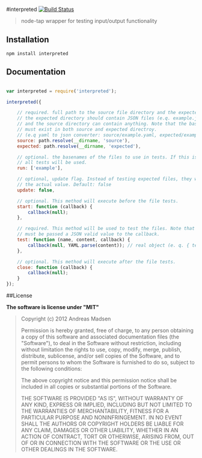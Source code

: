 #interpreted [![Build Status](https://travis-ci.org/AndreasMadsen/interpreted.png?branch=master)](https://travis-ci.org/AndreasMadsen/interpreted)

> node-tap wrapper for testing input/output functionality

## Installation

```sheel
npm install interpreted
```

## Documentation

```javascript

var interpreted = require('interpreted');

interpreted({

	// required. full path to the source file directory and the expected directory
	// the expected directory should contain JSON files (e.q. example.json)
	// and the source directory can contain anything. Note that the basename
	// must exist in both source and expected directroy.
	// (e.q yaml to json converter: source/example.yaml, expected/example.json)
	source: path.resolve(__dirname, 'source'),
	expected: path.resolve(__dirname, 'expected'),

	// optional. the basenames of the files to use in tests. If this is not specified
	// all tests will be used.
	run: ['example'],

	// optional, update flag. Instead of testing expected files, they will be overwritten with
	// the actual value. Default: false
	update: false,

	// optional. This method will execute before the file tests.
	start: function (callback) {
		callback(null);
	},

	// required. This method will be used to test the files. Note that there
	// must be passed a JSON valid value to the callback.
	test: function (name, content, callback) {
		callback(null, YAML.parse(content)); // real object (e. q. { test: true })
	},

	// optional. This method will execute after the file tests.
	close: function (callback) {
		callback(null);
	}
});

```

##License

**The software is license under "MIT"**

> Copyright (c) 2012 Andreas Madsen
>
> Permission is hereby granted, free of charge, to any person obtaining a copy
> of this software and associated documentation files (the "Software"), to deal
> in the Software without restriction, including without limitation the rights
> to use, copy, modify, merge, publish, distribute, sublicense, and/or sell
> copies of the Software, and to permit persons to whom the Software is
> furnished to do so, subject to the following conditions:
>
> The above copyright notice and this permission notice shall be included in
> all copies or substantial portions of the Software.
>
> THE SOFTWARE IS PROVIDED "AS IS", WITHOUT WARRANTY OF ANY KIND, EXPRESS OR
> IMPLIED, INCLUDING BUT NOT LIMITED TO THE WARRANTIES OF MERCHANTABILITY,
> FITNESS FOR A PARTICULAR PURPOSE AND NONINFRINGEMENT. IN NO EVENT SHALL THE
> AUTHORS OR COPYRIGHT HOLDERS BE LIABLE FOR ANY CLAIM, DAMAGES OR OTHER
> LIABILITY, WHETHER IN AN ACTION OF CONTRACT, TORT OR OTHERWISE, ARISING FROM,
> OUT OF OR IN CONNECTION WITH THE SOFTWARE OR THE USE OR OTHER DEALINGS IN
> THE SOFTWARE.
